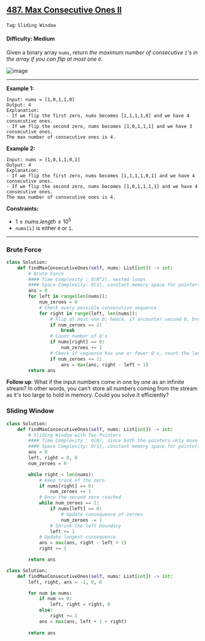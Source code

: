 ## [487. Max Consecutive Ones II](https://leetcode.com/problems/max-consecutive-ones-ii)

```Tag```: ```Sliding Window```

#### Difficulty: Medium

Given a binary array ```nums```, return _the maximum number of consecutive ```1```'s in the array if you can flip at most one ```0```_.

![image](https://user-images.githubusercontent.com/35042430/212833830-88349a94-08ff-4a4d-a1d8-7f6e1541ded5.png)

---

__Example 1:__
```
Input: nums = [1,0,1,1,0]
Output: 4
Explanation: 
- If we flip the first zero, nums becomes [1,1,1,1,0] and we have 4 consecutive ones.
- If we flip the second zero, nums becomes [1,0,1,1,1] and we have 3 consecutive ones.
The max number of consecutive ones is 4.
```

__Example 2:__
```
Input: nums = [1,0,1,1,0,1]
Output: 4
Explanation: 
- If we flip the first zero, nums becomes [1,1,1,1,0,1] and we have 4 consecutive ones.
- If we flip the second zero, nums becomes [1,0,1,1,1,1] and we have 4 consecutive ones.
The max number of consecutive ones is 4.
```

__Constraints:__

- $1 \le nums.length \le 10^5$
- ```nums[i]``` is either ```0``` or ```1```.


---

### Brute Force

```Python
class Solution:
    def findMaxConsecutiveOnes(self, nums: List[int]) -> int:
        # Brute Force
        #### Time Complexity : O(N^2), nested loops
        #### Space Complexity: O(1), constant memory space for pointers
        ans = 0
        for left in range(len(nums)):
            num_zeroes = 0        
            # Check every possible consecutive sequence
            for right in range(left, len(nums)):
                # Flip at most one 0; hence, if encounter second 0, break from the inner loop
                if num_zeroes == 2:
                    break
                # Count number of 0's
                if nums[right] == 0:
                    num_zeroes += 1
                # Check if sequence has one or fewer 0's, count the longest consecutive subsequence of 0's
                if num_zeroes <= 1:
                    ans = max(ans, right - left + 1)
        return ans
```

__Follow up__: What if the input numbers come in one by one as an infinite stream? In other words, you can't store all numbers coming from the stream as it's too large to hold in memory. Could you solve it efficiently?

### Sliding Window

```Python
class Solution:
    def findMaxConsecutiveOnes(self, nums: List[int]) -> int:
        # Sliding Window with Two Pointers
        #### Time Complexity : O(N), since both the pointers only move forward, each of the left and right pointer traverse a maximum of n steps.
        #### Space Complexity: O(1), constant memory space for pointers
        ans = 0
        left, right = 0, 0
        num_zeroes = 0

        while right < len(nums):
            # Keep track of the zero
            if nums[right] == 0:
                num_zeroes += 1
            # Once the second zero reached
            while num_zeroes == 2:
                if nums[left] == 0:
                    # Update consequence of zeroes
                    num_zeroes -= 1
                # Shrink the left boundary
                left += 1
            # Update longest consequence
            ans = max(ans, right - left + 1)
            right += 1

        return ans
```

```Python
class Solution:
    def findMaxConsecutiveOnes(self, nums: List[int]) -> int:
        left, right, ans = -1, 0, 0

        for num in nums:
            if num == 0:
                left, right = right, 0
            else:
                right += 1
            ans = max(ans, left + 1 + right)
        
        return ans
```



